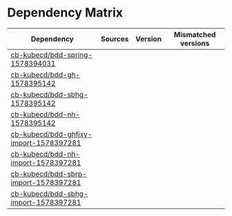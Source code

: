 # Dependency Matrix

Dependency | Sources | Version | Mismatched versions
---------- | ------- | ------- | -------------------
[cb-kubecd/bdd-spring-1578394031](https://github.com/cb-kubecd/bdd-spring-1578394031.git) |  | []() | 
[cb-kubecd/bdd-gh-1578395142](https://github.com/cb-kubecd/bdd-gh-1578395142.git) |  | []() | 
[cb-kubecd/bdd-sbhg-1578395142](https://github.com/cb-kubecd/bdd-sbhg-1578395142.git) |  | []() | 
[cb-kubecd/bdd-nh-1578395142](https://github.com/cb-kubecd/bdd-nh-1578395142.git) |  | []() | 
[cb-kubecd/bdd-ghfjxy-import-1578397281](https://github.com/cb-kubecd/bdd-ghfjxy-import-1578397281.git) |  | []() | 
[cb-kubecd/bdd-nh-import-1578397281](https://github.com/cb-kubecd/bdd-nh-import-1578397281.git) |  | []() | 
[cb-kubecd/bdd-sbrp-import-1578397281](https://github.com/cb-kubecd/bdd-sbrp-import-1578397281.git) |  | []() | 
[cb-kubecd/bdd-sbhg-import-1578397281](https://github.com/cb-kubecd/bdd-sbhg-import-1578397281.git) |  | []() | 
